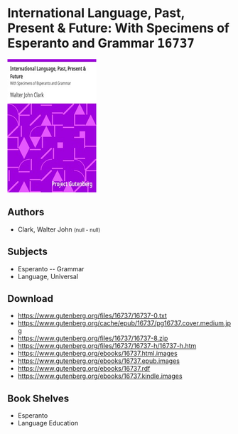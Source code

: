 # International Language, Past, Present & Future: With Specimens of Esperanto and Grammar <kbd>16737</kbd>

![](./cover.medium.jpg "")

## Authors


 - Clark, Walter John <small>(null - null)</small>

## Subjects


 - Esperanto -- Grammar
 - Language, Universal

## Download


 - https://www.gutenberg.org/files/16737/16737-0.txt
 - https://www.gutenberg.org/cache/epub/16737/pg16737.cover.medium.jpg
 - https://www.gutenberg.org/files/16737/16737-8.zip
 - https://www.gutenberg.org/files/16737/16737-h/16737-h.htm
 - https://www.gutenberg.org/ebooks/16737.html.images
 - https://www.gutenberg.org/ebooks/16737.epub.images
 - https://www.gutenberg.org/ebooks/16737.rdf
 - https://www.gutenberg.org/ebooks/16737.kindle.images

## Book Shelves


 - Esperanto
 - Language Education
